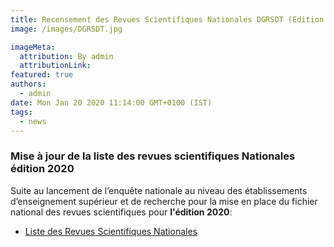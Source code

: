 ```yaml
---
title: Recensement des Revues Scientifiques Nationales DGRSDT (Edition 2020).
image: /images/DGRSDT.jpg

imageMeta:
  attribution: By admin
  attributionLink:
featured: true
authors:
  - admin
date: Mon Jan 20 2020 11:14:00 GMT+0100 (IST)
tags:
  - news
---
```

### Mise à jour de la liste des revues scientifiques Nationales édition 2020

Suite au lancement de l’enquête nationale au niveau des établissements d’enseignement supérieur et de recherche pour la mise en place du fichier national des revues scientifiques pour **l'édition 2020**:

+ [Liste des Revues Scientifiques Nationales](https://drive.google.com/open?id=13v5K5skS6xQVoph3ccQK6Xc7AZ4M2kcF)
